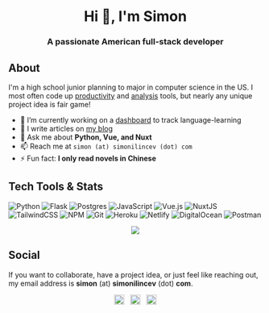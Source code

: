 <h1 align="center">Hi 👋, I'm Simon</h1>
<h3 align="center">A passionate American full-stack developer</h3>

## About

I'm a high school junior planning to major in computer science in the US. I most often code up [productivity](https://github.com/Destaq/life-calendar) and [analysis](https://github.com/Destaq/language-statistics) tools, but nearly any unique project idea is fair game!

- 🔭  I’m currently working on a [dashboard](https://github.com/Destaq/language-learning-dashboard) to track language-learning
- 📝  I  write articles on [my blog](https://simonilincev.com/blog/)
- 💬  Ask me about **Python, Vue, and Nuxt**
- 📫  Reach me at `simon (at) simonilincev (dot) com`
- ⚡  Fun fact: **I only read novels in Chinese**

## Tech Tools & Stats
![Python](https://img.shields.io/badge/python-%2314354C.svg?style=for-the-badge&logo=python&logoColor=white)
![Flask](https://img.shields.io/badge/flask-%23000.svg?style=for-the-badge&logo=flask&logoColor=white)
![Postgres](https://img.shields.io/badge/postgres-%23316192.svg?style=for-the-badge&logo=postgresql&logoColor=white)
![JavaScript](https://img.shields.io/badge/javascript-%23323330.svg?style=for-the-badge&logo=javascript&logoColor=%23F7DF1E)
![Vue.js](https://img.shields.io/badge/vuejs-%2335495e.svg?style=for-the-badge&logo=vuedotjs&logoColor=%234FC08D)
![NuxtJS](https://img.shields.io/badge/Nuxt-black?style=for-the-badge&logo=nuxt.js&logoColor=white)
![TailwindCSS](https://img.shields.io/badge/tailwindcss-%2338B2AC.svg?style=for-the-badge&logo=tailwind-css&logoColor=white)
![NPM](https://img.shields.io/badge/NPM-%23000000.svg?style=for-the-badge&logo=npm&logoColor=white)
![Git](https://img.shields.io/badge/git-%23F05033.svg?style=for-the-badge&logo=git&logoColor=white)
![Heroku](https://img.shields.io/badge/heroku-%23430098.svg?style=for-the-badge&logo=heroku&logoColor=white)
![Netlify](https://img.shields.io/badge/netlify-%23000000.svg?style=for-the-badge&logo=netlify&logoColor=#00C7B7)
![DigitalOcean](https://img.shields.io/badge/DigitalOcean-%230167ff.svg?style=for-the-badge&logo=digitalOcean&logoColor=white)
![Postman](https://img.shields.io/badge/Postman-FF6C37?style=for-the-badge&logo=postman&logoColor=white)

<p align="center"> <img src="https://github-readme-stats.vercel.app/api?username=destaq&show_icons=true" /> </p>

<!-- <p align="center"> <img src="https://github-readme-streak-stats.herokuapp.com?user=destaq&theme=vue&currStreakNum=3180EC&ring=3180EC&fire=3180EC&sideNums=3180EC" /> </p> -->
  
## Social
If you want to collaborate, have a project idea, or just feel like reaching out, my email address is **simon** (at) **simonilincev** (dot) **com**.
<p align="center">
<a href="https://stackoverflow.com/users/12876940/destaq" target="blank"><img align="center" src="https://cdn.jsdelivr.net/npm/simple-icons@3.0.1/icons/stackoverflow.svg" alt="destaq" height="20" width="20" /></a>
  &nbsp;
<a href="mailto:simon@simonilincev.com" target="blank"><img align="center" src="https://cdn.jsdelivr.net/npm/simple-icons@3.0.1/icons/gmail.svg" alt="Destaq" height="20" width="20" /></a>
  &nbsp;
<a href="https://github.com/Destaq" target="blank"><img align="center" src="https://cdn.jsdelivr.net/npm/simple-icons@3.0.1/icons/github.svg" alt="Destaq" height="20" width="20" /></a>
</p>
